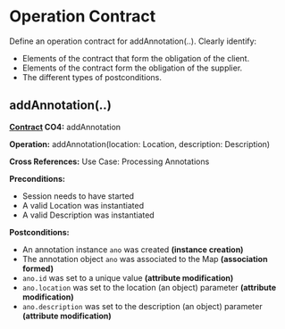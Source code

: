 # Operation Contract
Define an operation contract for addAnnotation(..).
Clearly identify:
- Elements of the contract that form the obligation of the client.
- Elements of the contract form the obligation of the supplier.
- The different types of postconditions.
## addAnnotation(..)

**<ins>Contract</ins> CO4:** addAnnotation

**Operation:** addAnnotation(location: Location, description: Description)

**Cross References:** Use Case: Processing Annotations

**Preconditions:**
- Session needs to have started
- A valid Location was instantiated
- A valid Description was instantiated

**Postconditions:**
- An annotation instance `ano` was created **(instance creation)**
- The annotation object `ano` was associated to the Map **(association formed)**
- `ano.id` was set to a unique value **(attribute modification)**
- `ano.location` was set to the location (an object) parameter **(attribute modification)**
- `ano.description` was set to the description (an object) parameter **(attribute modification)**